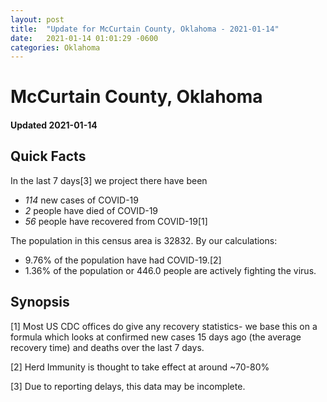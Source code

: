 ```yaml
---
layout: post
title:  "Update for McCurtain County, Oklahoma - 2021-01-14"
date:   2021-01-14 01:01:29 -0600
categories: Oklahoma
---
```


# McCurtain County, Oklahoma
#### Updated 2021-01-14

## Quick Facts

In the last 7 days[3] we project there have been
- *114* new cases of COVID-19
- *2* people have died of COVID-19
- *56* people have recovered from COVID-19[1]

The population in this census area is 32832. By our calculations:
- 9.76% of the population have had COVID-19.[2]
- 1.36% of the population or 446.0 people are actively fighting the virus.

## Synopsis




[1] Most US CDC offices do give any recovery statistics- we base this on a formula which looks at confirmed new cases
15 days ago (the average recovery time) and deaths over the last 7 days.

[2] Herd Immunity is thought to take effect at around ~70-80%

[3] Due to reporting delays, this data may be incomplete.
 
    
